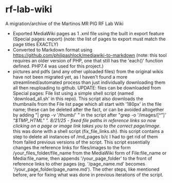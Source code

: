 # rf-lab-wiki
A migration/archive of the Martinos MR PIG RF Lab Wiki

- Exported MediaWiki pages as 1 .xml file using the built in export feature (Special pages: export) (note: the list of pages to export must match the page titles EXACTLY)
- Converted to Markdown format using https://github.com/philipashlock/mediawiki-to-markdown (note: this tool requires an older version of PHP, one that still has the 'each()' function     defined. PHP7.4 was used for this project.)
- pictures and pdfs (and any other uploaded files) from the original wikis have not been migrated yet, as I haven't found a more streamlined/automated process than just individually downloading them all then reuploading to github. UPDATE: files can be downloaded from Special pages: File list using a simple shell script (named 'download_all.sh' in this repo). This script also downloads the thumbnails from the File list page which all start with '180px' in the file name; these can be deleted after the fact, or can be avoided altogether by adding "| grep -v '/thumb/' \" in the script after "grep -o '/images/[^"]*' "$TMP_HTML" \".
8/21/25 - fixed file paths in reference links so now clicking on a page or image link takes you to the correct page/image*. this was done with a shell script (fix_file_links.sh). this script contains a step to delete all instances of /md_pages b/c I had to get rid of them from failed previous versions of the script. This script essentially changes the reference links for files/images to the form /your_files_folder/file_name from the MediaWiki form of File:file_name or Media:file_name, then appends '/your_page_folder' to the front of reference links to other pages (eg. '/page_name.md' becomes '/your_page_folder/page_name.md'). The other steps, like mentioned before, are for fixing what was done in previous iterations of the script.


